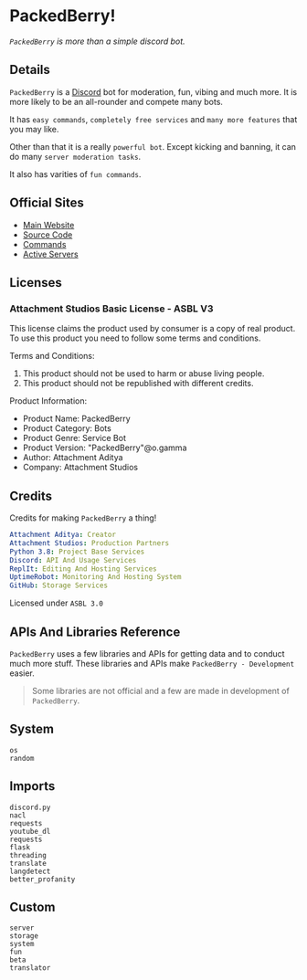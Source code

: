 # PackedBerry!

*`PackedBerry` is more than a simple discord bot.*

## Details
`PackedBerry` is a [Discord](https://discord.com) bot for moderation, fun, vibing and much more.
It is more likely to be an all-rounder and compete many bots.

It has `easy commands`, `completely free services` and `many more features` that you may like.

Other than that it is a really `powerful bot`.
Except kicking and banning, it can do many `server moderation tasks`.

It also has varities of `fun commands`.

## Official Sites
- [Main Website](https://PackedBerry.AttAditya.Repl.co)
- [Source Code](https://replit.com/@AttAditya/PackedBerry?v=1)
- [Commands](https://PackedBerry.AttAditya.Repl.co#help)
- [Active Servers](https://PackedBerry.AttAditya.Repl.co#servers)

## Licenses
### Attachment Studios Basic License - ASBL V3

This license claims the product used by consumer is a copy of real product.
To use this product you need to follow some terms and conditions.

Terms and Conditions:

1. This product should not be used to harm or abuse living people.
2. This product should not be republished with different credits.

Product Information:

- Product Name: PackedBerry
- Product Category: Bots
- Product Genre: Service Bot
- Product Version: "PackedBerry"@o.gamma
- Author: Attachment Aditya
- Company: Attachment Studios

## Credits
Credits for making `PackedBerry` a thing!
```yml
Attachment Aditya: Creator
Attachment Studios: Production Partners
Python 3.8: Project Base Services
Discord: API And Usage Services
ReplIt: Editing And Hosting Services
UptimeRobot: Monitoring And Hosting System
GitHub: Storage Services
```
Licensed under `ASBL 3.0`

## APIs And Libraries Reference
`PackedBerry` uses a few libraries and APIs for getting data and to conduct much more stuff.
These libraries and APIs make `PackedBerry - Development` easier.

> Some libraries are not official and a few are made in development of `PackedBerry`.

## System
```
os
random
```

## Imports
```
discord.py
nacl
requests
youtube_dl
requests
flask
threading
translate
langdetect
better_profanity
```

## Custom
```
server
storage
system
fun
beta
translator
```
